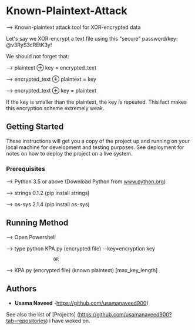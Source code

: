 # Known-Plaintext-Attack
--> Known-plaintext attack tool for XOR-encrypted data

Let's say we XOR-encrypt a text file using this "secure" password/key: @v3RyS3cREtK3y!

We should not forget that:

--> plaintext ⊕ key = encrypted_text

--> encrypted_text ⊕ plaintext = key

--> encrypted_text ⊕ key = plaintext

If the key is smaller than the plaintext, the key is repeated. This fact makes this encryption scheme extremely weak.

## Getting Started

These instructions will get you a copy of the project up and running on your local machine for development and testing purposes. See deployment for notes on how to deploy the project on a live system.

### Prerequisites

--> Python 3.5 or above  (Download Python from www.python.org)

--> strings 0.1.2 (pip install strings)

--> os-sys 2.1.4 (pip install os-sys)

## Running Method
--> Open Powershell

--> type python KPA.py (encrypted file) --key=encryption key 

                      OR   

--> KPA.py (encrypted file) (known plaintext) [max_key_length]


## Authors

* **Usama Naveed** -https://github.com/usamanaveed900)

See also the list of [Projects] (https://github.com/usamanaveed900?tab=repositories) i have woked on.



